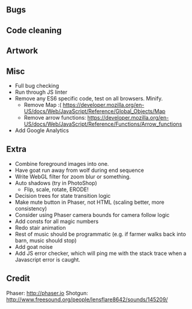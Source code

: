 Bugs
----

Code cleaning
-------------


Artwork
-------


Misc
----
- Full bug checking
- Run through JS linter
- Remove any ES6 specific code, test on all browsers. Minify.
    + Remove Map :( https://developer.mozilla.org/en-US/docs/Web/JavaScript/Reference/Global_Objects/Map
    + Remove arrow functions: https://developer.mozilla.org/en-US/docs/Web/JavaScript/Reference/Functions/Arrow_functions
- Add Google Analytics

Extra
-----
- Combine foreground images into one.
- Have goat run away from wolf during end sequence
- Write WebGL filter for zoom blur or something.
- Auto shadows (try in PhotoShop)
    + Flip, scale, rotate, ERODE!
- Decision trees for state transition logic
- Make mute button in Phaser, not HTML (scaling better, more consistency)
- Consider using Phaser camera bounds for camera follow logic
- Add consts for all magic numbers
- Redo stair animation
- Rest of music should be programmatic (e.g. if farmer walks back into barn, music should stop)
- Add goat noise
- Add JS error checker, which will ping me with the stack trace when a Javascript error is caught.

Credit
------
Phaser: http://phaser.io
Shotgun: http://www.freesound.org/people/lensflare8642/sounds/145209/

